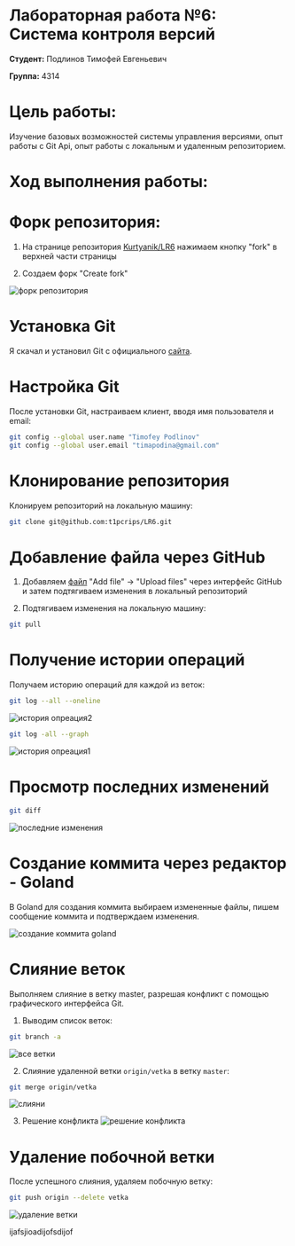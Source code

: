 # Лабораторная работа №6: Система контроля версий

**Студент:** Подлинов Тимофей Евгеньевич

**Группа:** 4314

# Цель работы:
Изучение базовых возможностей системы управления версиями, опыт работы с Git Api, опыт работы с 
локальным и удаленным репозиторием.

# Ход выполнения работы:

# Форк репозитория:
1. На странице репозитория [Kurtyanik/LR6](https://github.com/Kurtyanik/LR6) нажимаем кнопку "fork" в верхней части страницы

2. Создаем форк "Create fork"

![форк репозитория](assets/create_fork.png)

# Установка Git
Я скачал и установил Git с официального [сайта](git-scm.com).

# Настройка Git
После установки Git, настраиваем клиент, вводя имя пользователя и email:

```bash
git config --global user.name "Timofey Podlinov"
git config --global user.email "timapodina@gmail.com"
```

# Клонирование репозитория
Клонируем репозиторий на локальную машину:
```bash
git clone git@github.com:t1pcrips/LR6.git
```
# Добавление файла через GitHub
1. Добавляем [файл](assets/create_fork.png) "Add file" -> "Upload files" через интерфейс GitHub и затем подтягиваем изменения в локальный репозиторий

2. Подтягиваем изменения на локальную машину:
```bash
git pull
```

# Получение истории операций
Получаем историю операций для каждой из веток:

```bash
git log --all --oneline
```
![история опреация2](assets/check_log2.png)

```bash
git log -all --graph
```
![история опреация1](assets/check_log.png)

# Просмотр последних изменений
```bash
git diff
```
![поcледние изменения](assets/check_diff.png)

# Создание коммита через редактор - Goland
В Goland для создания коммита выбираем измененные файлы, пишем сообщение коммита и подтверждаем изменения.

![создание коммита goland](assets/goland.png)

# Слияние веток
Выполняем слияние в ветку master, разрешая конфликт с помощью графического интерфейса Git.
1. Выводим список веток:
```bash
git branch -a
```
![все ветки](assets/vetki.png)

2. Слияние удаленной ветки `origin/vetka` в ветку `master`:
```bash
git merge origin/vetka
```
![cлияни](assets/konflikt.png)

3. Решение конфликта 
![решение конфликта](assets/result_konflikt.png)

# Удаление побочной ветки
После успешного слияния, удаляем побочную ветку:
```bash
git push origin --delete vetka
```

![удаление ветки](assets/delete_vetka.png)



ijafsjioadijofsdijof
